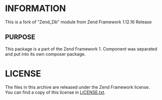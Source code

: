 INFORMATION
===================

This is a fork of "Zend_Db" module from Zend Framework 1.12.16 Release

PURPOSE
---------------------------
This package is a part of the Zend Framework 1. Component was separated and put into its own composer package.

LICENSE
=======

The files in this archive are released under the Zend Framework license.
You can find a copy of this license in [LICENSE.txt](LICENSE.txt).
